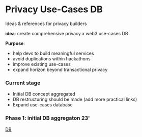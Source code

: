# Privacy Use-Cases DB

Ideas & references for privacy builders

**idea**: create comprehensive privacy x web3 use-cases DB

**Purpose**:
- help devs to build meaningful services
- avoid duplications within hackathons
- improve existing use-cases
- expand horizon beyond transactional privacy

### Current stage
- Initial DB concept aggregated
- DB restructuring should be made (add more practical links)
- Expand use-cases database

### Phase 1: initial DB aggregaton 23'

[DB](https://github.com/Msiusko/web3privacy/blob/main/Use-cases.md)
